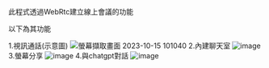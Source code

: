 此程式透過WebRtc建立線上會議的功能

以下為其功能


1.視訊通話(示意圖)
![螢幕擷取畫面 2023-10-15 101040](https://github.com/hydestory/OnlineMeeting_using_WebRtc/assets/35997995/d61501bc-651b-4b0a-b807-fc58a1284c5c)
2.內建聊天室
![image](https://github.com/hydestory/OnlineMeeting_using_WebRtc/assets/35997995/2342ff59-8f80-46f1-b6b4-1aa19d607bec)
3.螢幕分享
![image](https://github.com/hydestory/OnlineMeeting_using_WebRtc/assets/35997995/da097ab8-37b3-4cf1-b906-437265b6e45d)
4.與chatgpt對話
![image](https://github.com/hydestory/OnlineMeeting_using_WebRtc/assets/35997995/c1a2ed0f-bd5d-4e3f-98dc-a992269e71d7)
